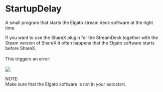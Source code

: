 # StartupDelay
 
A small program that starts the Elgato stream deck software at the right time.

If you want to use the ShareX plugin for the StreamDeck together with the Steam version of ShareX it often happens that the Elgato software starts before ShareX.
<br>
<br> This triggers an error:
<br>
<br>
<img src="https://i.ibb.co/GT7sMny/image.png">

NOTE:
<br>
Make sure that the Elgato software is not in your autostart.
